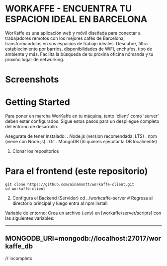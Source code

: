 # WORKAFFE - ENCUENTRA TU ESPACION IDEAL EN BARCELONA

WorKaffe es una aplicación web y móvil diseñada para conectar a trabajadores remotos con los mejores cafés de Barcelona, transformandolos en sus espacios de trabajo ideales.
Descubre, filtra establecimiento por barrios, disponibilidades de WiFi, enchufes, tipo de ambiente y más. Facilita la búsqueda de tu proxina oficina nómanda y tu proxiño lugar de networking.

# Screenshots

# Getting Started

Para poner en marcha WorKaffe en tu máquina, tanto 'client' como 'server' deben estar configurados. Sigue estos pasos para un despliegue completo del entorno de desarrollo.

Asegurate de tener instalado:
. Node.js (version recomendada: LTS)
. npm (viene con Node.js)
. Git
. MongoDB (Si quieres ejecutar la DB localmente)

1. Clonar los repositorios

# Para el frontend (este repositorio)

```terminal
git clone https://github.com/ainamontt/workaffe-client.git
cd workaffe-client
```

2. Configura el Backend (Servidor)
   cd ../workcaffe-server # Regresa al directorio principal y luego entra al
   npm install

Variable de entorno:
Crea un archivo (.env) en [workaffe/server/scripts] con las siguientes variables:

---

## MONGODB_URI=mongodb://localhost:27017/workaffe_db

// incompleto
